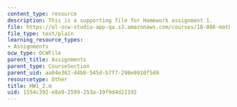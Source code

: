 ```yaml
---
content_type: resource
description: This is a supporting file for Homework assignment 1.
file: https://ol-ocw-studio-app-qa.s3.amazonaws.com/courses/18-086-mathematical-methods-for-engineers-ii-spring-2006/1554c392e8a92599253a19f9d4d22192_HW1_2.m
file_type: text/plain
learning_resource_types:
- Assignments
ocw_type: OCWFile
parent_title: Assignments
parent_type: CourseSection
parent_uid: aa04e362-d4b8-545d-b7f7-298e9910f5d9
resourcetype: Other
title: HW1_2.m
uid: 1554c392-e8a9-2599-253a-19f9d4d22192
---
```

